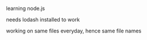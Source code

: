 learning node.js

needs lodash installed to work

working on same files everyday, hence same file names
